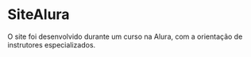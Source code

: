 # SiteAlura
O site foi desenvolvido durante um curso na Alura, com a orientação de instrutores especializados.

